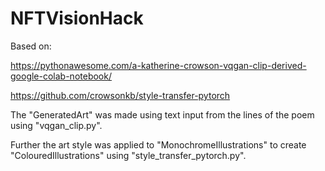 # NFTVisionHack

Based on:


https://pythonawesome.com/a-katherine-crowson-vqgan-clip-derived-google-colab-notebook/

https://github.com/crowsonkb/style-transfer-pytorch

The "GeneratedArt" was made using text input from the lines of the poem using "vqgan_clip.py".

Further the art style was applied to "MonochromeIllustrations" to create "ColouredIllustrations" using "style_transfer_pytorch.py".
